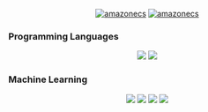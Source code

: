 <div align="center">
  
  <a href='https://somosnlp.org/comunidad/david_arias' target="_blank"><img alt='amazonecs' src='https://img.shields.io/badge/SOMOSNLP MEMBER-100000?style=for-the-badge&logo=amazonecs&logoColor=FFD21E&labelColor=000000&color=FFD21E'/></a>
  <a href='https://huggingface.co/beta3' target="_blank"><img alt='amazonecs' src='https://img.shields.io/badge/HUGGING_FACE-100000?style=for-the-badge&logo=amazonecs&logoColor=FFD21E&labelColor=000000&color=FFD21E'/></a>
  
</div>


### Programming Languages


<div align="center">
  
  <img src="https://img.shields.io/badge/python-3670A0?style=for-the-badge&logo=python&logoColor=ffdd54"/>
  <img src="https://img.shields.io/badge/r-%23276DC3.svg?style=for-the-badge&logo=r&logoColor=white)"/>
  
</div>

### Machine Learning

<div align="center">
  
  <img src="https://img.shields.io/badge/scikit--learn-%23F7931E.svg?style=for-the-badge&logo=scikit-learn&logoColor=white"/>
  <img src="https://img.shields.io/badge/PyTorch-%23EE4C2C.svg?style=for-the-badge&logo=PyTorch&logoColor=white"/>
  <img src="https://img.shields.io/badge/pandas-%23150458.svg?style=for-the-badge&logo=pandas&logoColor=white"/>
  <img src="https://img.shields.io/badge/tensorflow-%23F7932A.svg?style=for-the-badge&logo=tensorflow&logoColor=white"/>
  
</div>

<!--
<hr></hr>

<div align="center">
  
  <img src="https://img.shields.io/badge/NVIDIA-76B900?style=for-the-badge&logo=nvidia&logoColor=white"/>
  <img src="https://img.shields.io/badge/Intel-0071C5?style=for-the-badge&logo=intel&logoColor=white"/>
  <img src="https://img.shields.io/badge/Apple-999999?style=for-the-badge&logo=apple&logoColor=white"/>

</div>




<div align="center">

  <img src='https://komarev.com/ghpvc/?username=1-echo&color=green'>

</div>
-->

<!--
**1-echo/1-echo** is a ✨ _special_ ✨ repository because its `README.md` (this file) appears on your GitHub profile.

Here are some ideas to get you started:

- 🔭 I’m currently working on ...
- 🌱 I’m currently learning ...
- 👯 I’m looking to collaborate on ...
- 🤔 I’m looking for help with ...
- 💬 Ask me about ...
- 📫 How to reach me: ...
- 😄 Pronouns: ...
- ⚡ Fun fact: ...
-->
